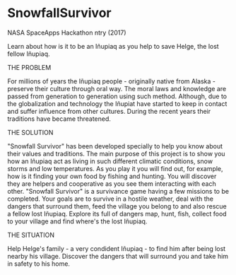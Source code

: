 # SnowfallSurvivor
NASA SpaceApps Hackathon ntry (2017)

Learn about how is it to be an Iñupiaq as you help to save Helge, the lost fellow Iñupiaq.

THE PROBLEM

For millions of years the Iñupiaq people - originally native from Alaska - preserve their culture through oral way. The moral laws and knowledge are passed from generation to generation using such method. Although, due to the globalization and technology the Iñupiat have started to keep in contact and suffer influence from other cultures. During the recent years their traditions have became threatened.

THE SOLUTION

"Snowfall Survivor" has been developed specially to help you know about their values and traditions. The main purpose of this project is to show you how an Iñupiaq act as living in such different climatic conditions, snow storms and low temperatures. As you play it you will find out, for example, how is it finding your own food by fishing and hunting. You will discover they are helpers and cooperative as you see them interacting with each other. "Snowfall Survivor" is a survivance game having a few missions to be completed.
Your goals are to survive in a hostile weather, deal with the dangers that surround them, feed the village you belong to and also rescue a fellow lost Iñupiaq.
Explore its full of dangers map, hunt, fish, collect food to your village and find where's the lost Iñupiaq.

THE SITUATION

Help Helge's family - a very condident Iñupiaq - to find him after being lost nearby his village. Discover the dangers that will surround you and take him in safety to his home.
